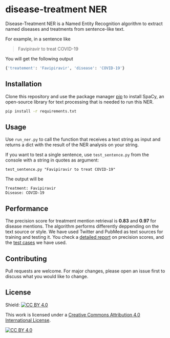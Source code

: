 # disease-treatment NER

Disease-Treatment NER is a Named Entity Recognition algorithm to extract named diseases and treatments from sentence-like text.

For example, in a sentence like

> Favipiravir to treat COVID-19

You will get the following output 

```python
{'treatement': 'Favipiravir', 'disease': 'COVID-19'}
```



## Installation

Clone this repository and use the package manager [pip](https://pip.pypa.io/en/stable/) to install SpaCy, an open-source library for text processing that is needed to run this NER.

```bash
pip install -r requirements.txt
```


## Usage

Use ```run_ner.py``` to call the function that receives a text string as input and returns a dict with the result of the NER analysis on your string.

If you want to test a single sentence, use ```test_sentence.py``` from the console with a string in quotes as argument:

```
test_sentence.py "Favipiravir to treat COVID-19"
```

The output will be

~~~
Treatment: Favipiravir
Disease: COVID-19
~~~

## Performance

The precision score for treatment mention retrieval is **0.83** and **0.97** for disease mentions. The algorithm performs differently deppending on the text source or style. We have used Twitter and PubMed as text sources for training and testing it. You check a [detailed report](https://datastudio.google.com/embed/u/0/reporting/17i3EjWTInDBFbFK1ruNQyvw-ijbxFXk1/page/9zcN) on precision scores, and the [test cases](https://datastudio.google.com/embed/u/0/reporting/17i3EjWTInDBFbFK1ruNQyvw-ijbxFXk1/page/iN0W) we have used.


## Contributing
Pull requests are welcome. For major changes, please open an issue first to discuss what you would like to change.


## License
Shield: [![CC BY 4.0][cc-by-shield]][cc-by]

This work is licensed under a [Creative Commons Attribution 4.0 International
License][cc-by].

[![CC BY 4.0][cc-by-image]][cc-by]

[cc-by]: http://creativecommons.org/licenses/by/4.0/
[cc-by-image]: https://i.creativecommons.org/l/by/4.0/88x31.png
[cc-by-shield]: https://img.shields.io/badge/License-CC%20BY%204.0-lightgrey.svg

